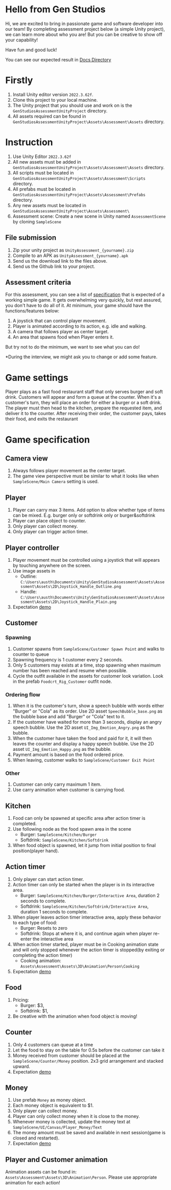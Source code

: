 # Hello from Gen Studios
Hi, we are excited to bring in passionate game and software developer into our team! By completing assessment project below (a simple Unity project), we can learn more about who you are! But you can be creative to show off your capability!

Have fun and good luck!

You can see our expected result in [Docs Directory](Docs)

# Firstly
1. Install Unity editor version `2022.3.62f`.
1. Clone this project to your local machine.
1. The Unity project that you should use and work on is the `GenStudiosAssessmentUnityProject` directory.
1. All assets required can be found in `GenStudiosAssessmentUnityProject\Assets\Assessment\Assets` directory.

# Instruction
1. Use Unity Editor `2022.3.62f`
1. All new assets must be added in `GenStudiosAssessmentUnityProject\Assets\Assessment\Assets` directory.
1. All scripts must be located in `GenStudiosAssessmentUnityProject\Assets\Assessment\Scripts` directory.
1. All prefabs must be located in `GenStudiosAssessmentUnityProject\Assets\Assessment\Prefabs` directory.
1. Any new assets must be located in `GenStudiosAssessmentUnityProject\Assets\Assessment\`
1. Assessment scene: Create a new scene in Unity named `AssessmentScene` by cloning `SampleScene`

## File submission
1. Zip your unity project as `UnityAssessment_{yourname}.zip`
1. Compile to an APK as `UnityAssessment_{yourname}.apk`
1. Send us the download link to the files above.
1. Send us the Github link to your project.

## Assessment criteria
For this assessment, you can see a list of [specification](#game-specification) that is expected of a working simple game.
It gets overwhelming very quickly, but rest assured, you don't have to do all of it.
At minimum, your game should have the functions/features below:
1. A joystick that can control player movement.
1. Player is animated according to its action, e.g. idle and walking.
1. A camera that follows player as center target.
1. An area that spawns food when Player enters it.

But try not to do the minimum, we want to see what you can do!

*During the interview, we might ask you to change or add some feature.

# Game settings
Player plays as a fast food restaurant staff that only serves burger and soft drink.
Customers will appear and form a queue at the counter. When it's a customer's turn, they will place an order for either a burger or a soft drink. The player must then head to the kitchen, prepare the requested item, and deliver it to the counter. After receiving their order, the customer pays, takes their food, and exits the restaurant

# Game specification

## Camera view
1. Always follows player movement as the center target.
1. The game view perspective must be similar to what it looks like when `SampleScene/Main Camera` setting is used.

## Player
1. Player can carry max 3 items. Add option to allow whether type of items can be mixed. E.g. burger only or softdrink only or burger&softdrink
1. Player can place object to counter.
1. Only player can collect money.
1. Only player can trigger action timer.

## Player controller
1. Player movement must be controlled using a joystick that will appears by touching anywhere on the screen.
1. Use image assets in 
    - Outline: `C:\Users\austh\Documents\Unity\GenStudiosAssessment\Assets\Assessment\Assets\2D\Joystick_Handle_Outline.png`
    - Handle: `C:\Users\austh\Documents\Unity\GenStudiosAssessment\Assets\Assessment\Assets\2D\Joystick_Handle_Plain.png`
1. Expectation [demo](Docs/PlayerController_demo.mp4)

## Customer
### Spawning
1. Customer spawns from `SampleScene/Customer Spawn Point` and walks to counter to queue
1. Spawning frequency is 1 customer every 2 seconds.
1. Only 5 customers may exists at a time, stop spawning when maximum number has been reached and resume when possible.
1. Cycle the outfit available in the assets for customer look variation. Look in the prefab `Foodcrt_Rig_Customer` outfit node.

### Ordering flow
1. When it is the customer's turn, show a speech bubble with words either "Burger" or "Cola" as its order. Use 2D asset `SpeechBubble_base.png` as the bubble base and add "Burger" or "Cola" text to it.
1. If the customer have waited for more than 3 seconds, display an angry speech bubble. Use the 2D asset `UI_Img_Emotion_Angry.png` as the bubble.
1. When the customer have taken the food and paid for it, it will then leaves the counter and display a happy speech bubble. Use the 2D asset `UI_Img_Emotion_Happy.png` as the bubble.
1. Payment amount is based on the food ordered price.
1. When leaving, customer walks to `SampleScene/Customer Exit Point`

### Other
1. Customer can only carry maximum 1 item.
1. Use carry animation when customer is carrying food. 

## Kitchen
1. Food can only be spawned at specific area after action timer is completed.
1. Use following node as the food spawn area in the scene
    - Burger: `SampleScene/Kitchen/Burger`
    - Softdrink: `SampleScene/Kitchen/Softdrink`
1. When food object is spawned, let it jump from initial position to final position(player hand).

## Action timer
1. Only player can start action timer.
1. Action timer can only be started when the player is in its interactive area.
    - Burger: `SampleScene/Kitchen/Burger/Interactive Area`, duration 2 seconds to complete.
    - Softdrink: `SampleScene/Kitchen/Softdrink/Interactive Area`, duration 1 seconds to complete.
1. When player leaves action timer interactive area, apply these behavior to each type of food:
    - Burger: Resets to zero
    - Softdrink: Stops at where it is, and continue again when player re-enter the interactive area 
1. When action timer started, player must be in Cooking animation state and will only stopped whenever the action timer is stopped(by exiting or completing the action timer)
    - Cooking animation: `Assets\Assessment\Assets\3D\Animation\Person\Cooking`
1. Expectation [demo](Docs/FoodCollect_demo.mp4)

## Food
1. Pricing:
    - Burger: $3,
    - Softdrink: $1,
1. Be creative with the animation when food object is moving!

## Counter
1. Only 4 customers can queue at a time
1. Let the food to stay on the table for 0.5s before the customer can take it
1. Money received from customer should be placed at the `SampleScene/Counter/Money` position. 2x3 grid arrangement and stacked upward.
1. Expectation [demo](Docs/Counter_demo.mp4)

## Money
1. Use prefab `Money` as money object.
1. Each money object is equivalent to $1.
1. Only player can collect money.
1. Player can only collect money when it is close to the money.
1. Whenever money is collected, update the money text at `SampleScene/UI/Canvas/Player_Money/Text`
1. The money amount must be saved and available in next session(game is closed and restarted).
1. Expectation [demo](Docs/MoneyCollect_demo.mp4)

## Player and Customer animation
Animation assets can be found in: `Assets\Assessment\Assets\3D\Animation\Person`.
Please use appropriate animation for each action!